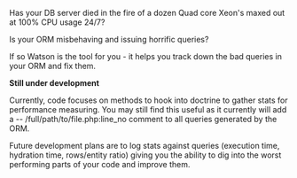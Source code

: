 Has your DB server died in the fire of a dozen Quad core Xeon's maxed out at 100% CPU usage 24/7?

Is your ORM misbehaving and issuing horrific queries?

If so Watson is the tool for you - it helps you track down the bad queries in your ORM and fix them.

**Still under development**

Currently, code focuses on methods to hook into doctrine to gather stats for performance measuring.
You may still find this useful as it currently will add a -- /full/path/to/file.php:line_no comment to
all queries generated by the ORM.

 Future development plans are to log stats against queries
 (execution time, hydration time, rows/entity ratio) giving you the ability to dig into the
 worst performing parts of your code and improve them.